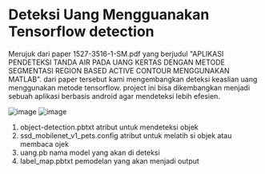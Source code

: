 # Deteksi Uang Mengguanakan Tensorflow detection

Merujuk dari paper 1527-3516-1-SM.pdf yang berjudul "APLIKASI PENDETEKSI TANDA AIR PADA UANG KERTAS DENGAN METODE SEGMENTASI REGION BASED ACTIVE CONTOUR MENGGUNAKAN MATLAB". dari paper tersebut kami mengembangkan deteksi keaslian uang menggunakan metode tensorflow. project ini bisa dikembangkan menjadi sebuah aplikasi berbasis android agar mendeteksi lebih efesien.

![image](https://user-images.githubusercontent.com/114732960/214845140-0cc0adb8-9576-4124-abe7-4fbf5f074025.png)
![image](https://user-images.githubusercontent.com/114732960/214851024-a559c5e5-5b2e-4a26-a4e7-2946e936993a.png)


1. object-detection.pbtxt atribut untuk mendeteksi objek
2. ssd_mobilenet_v1_pets.config atribut untuk melatih si objek atau membaca ojek
3. uang.pb nama model yang akan di deteksi
4. label_map.pbtxt pemodelan yang akan menjadi output
